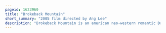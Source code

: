 ```yaml
---
pageid: 1623960
title: "Brokeback Mountain"
short_summary: "2005 film directed by Ang Lee"
description: "Brokeback Mountain is an american neo-western romantic Drama Film which was produced by Diana Ossana and James schamus in 2005. Based on the short Story of the same Name by Annie proulx the Screenplay was written by Ossana and larry Mcmurtry. The Film stars Heath Ledger, Jake Gyllenhaal, Anne Hathaway, and Michelle Williams. Its Plot depicts the complex romantic Relationship between two american Cowboys ennis del Mar and Jack Twist in the american West from 1963 to 1983."
---
```

